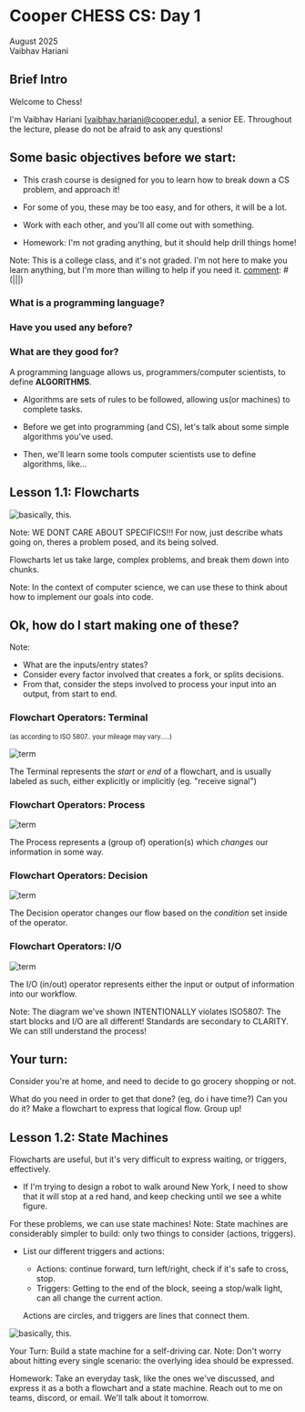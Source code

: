 [comment]: # (THEME = black)
[comment]: # (CODE_THEME = base16/zenburn)

# Cooper CHESS CS: Day 1
August 2025     
Vaibhav Hariani

[comment]: # (!!!)

## Brief Intro

Welcome to Chess! 

I'm Vaibhav Hariani [vaibhav.hariani@cooper.edu], a senior EE. 
Throughout the lecture, please do not be afraid to ask any questions!

[comment]: # (!!!)
## Some basic objectives before we start:

[comment]: # (!!!)

- This crash course is designed for you to learn how to break down a CS problem, and approach it!

- For some of you, these may be too easy, and for others, it will be a lot. 
- Work with each other, and you'll all come out with something.
- Homework: I'm not grading anything, but it should help drill things home! 

Note: This is a college class, and it's not graded. I'm not here to make you learn anything, but I'm more than willing to help if you need it. 
[comment]: # (|||)
### What is a programming language? 

### Have you used any before?

### What are they good for?

[comment]: # (|||)
A programming language allows us, programmers/computer scientists, to define __ALGORITHMS__.

[comment]: # (!!!)
- Algorithms are sets of rules to be followed, allowing us(or machines) to complete tasks. 

- Before we get into programming (and CS), let's talk about some simple algorithms you've used. 

- Then, we'll learn some tools computer scientists use to define algorithms, like...           

[comment]: # (|||)
## Lesson 1.1: Flowcharts
![basically, this.](media/xkdc.png)

Note:
WE DONT CARE ABOUT SPECIFICS!!!
For now, just describe whats going on, theres a problem posed, and its being solved.

[comment]: # (!!!)

Flowcharts let us take large, complex problems, and break them down into chunks.

Note: In the context of computer science, we can use these to think about how to implement our goals into code.

[comment]: # (!!!)

## Ok, how do I start making one of these?
Note:
- What are the inputs/entry states?
- Consider every factor involved that creates a fork, or splits decisions.
- From that, consider the steps involved to process your input into an output, 
from start to end.

[comment]: # (|||)

### Flowchart Operators: Terminal

<div style="font-size: .8em;">
(as according to ISO 5807.. your mileage may vary.....)
</div>

![term](media/ops/term.svg)<!-- .element: style="height:20vh; image-rendering: crisp-edges;" -->

The Terminal represents the *start* or *end* of a flowchart, and is usually 
labeled as such, either explicitly or implicitly (eg. "receive signal")

[comment]: # (|||)

### Flowchart Operators: Process
![term](media/ops/proc.svg)<!-- .element: style="height:20vh; image-rendering: crisp-edges;" -->

The Process represents a (group of) operation(s) which *changes* our information 
in some way.

[comment]: # (|||)

### Flowchart Operators: Decision
![term](media/ops/dec.svg)<!-- .element: style="height:20vh; image-rendering: crisp-edges;" -->

The Decision operator changes our flow based on the *condition* set inside of 
the operator. 

[comment]: # (|||)

### Flowchart Operators: I/O
![term](media/ops/io.svg)<!-- .element: style="height:20vh; image-rendering: crisp-edges;" -->

The I/O (in/out) operator represents either the input or output of information 
into our workflow.

Note:
The diagram we've shown INTENTIONALLY violates ISO5807: The start blocks and I/O are all different!
Standards are secondary to CLARITY. We can still understand the process! 

[comment]: # (!!!)

## Your turn:
Consider you're at home, and need to decide to go grocery shopping or not. 

What do you need in order to get that done? (eg, do i have time?) Can you do it? 
Make a flowchart to express that logical flow. Group up!

[comment]: # (!!!)
## Lesson 1.2: State Machines

[comment]: # (|||)
Flowcharts are useful, but it's very difficult to express waiting, or triggers, effectively.
- If I'm trying to design a robot to walk around New York, I need to show that it will stop at a red hand, and keep checking until we see a white figure.  

[comment]: # (|||)
For these problems, we can use state machines! 
Note: State machines are considerably simpler to build: only two things to consider (actions, triggers).

[comment]: # (|||)
- List our different triggers and actions:
    - Actions: continue forward, turn left/right, check if it's safe to cross, stop.
    - Triggers: Getting to the end of the block, seeing a stop/walk light, can all change the current action.

    Actions are circles, and triggers are lines that connect them.

[comment]: # (|||)

![basically, this.](media/sm.png)

[comment]: # (!!!)
Your Turn: Build a state machine for a self-driving car. 
Note: Don't worry about hitting every single scenario: the overlying idea should be expressed. 


[comment]: # (!!!)
Homework: 
    Take an everyday task, like the ones we've discussed, and express it as a both a flowchart and a state machine. Reach out to me on teams, discord, or email. We'll talk about it tomorrow.
